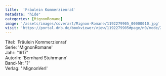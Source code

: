 ```yaml
---
title:  'Fräulein Kommerzienrat'
metadate: "hide"
categories: [MignonRomane]
image: '/assets/images/coverart/Mignon-Romane/1192279905_00000010.jpg'
visit: 'https://portal.dnb.de/bookviewer/view/1192279905#page/n0/mode/2up'
---
```

Titel: 'Fräulein Kommerzienrat' <br>
Serie: 'MignonRomane' <br>
Jahr: '1917' <br>
AutorIn: 'Bernhard Stuhrmann' <br>
Band-Nr: '?' <br>
Verlag: ' MignonVerl'
